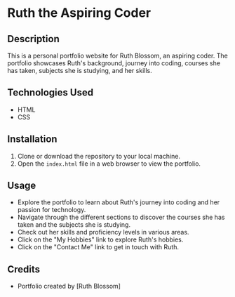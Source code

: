 # Ruth the Aspiring Coder

## Description
This is a personal portfolio website for Ruth Blossom, an aspiring coder. The portfolio showcases Ruth's background, journey into coding, courses she has taken, subjects she is studying, and her skills.

## Technologies Used
- HTML
- CSS

## Installation
1. Clone or download the repository to your local machine.
2. Open the `index.html` file in a web browser to view the portfolio.

## Usage
- Explore the portfolio to learn about Ruth's journey into coding and her passion for technology.
- Navigate through the different sections to discover the courses she has taken and the subjects she is studying.
- Check out her skills and proficiency levels in various areas.
- Click on the "My Hobbies" link to explore Ruth's hobbies.
- Click on the "Contact Me" link to get in touch with Ruth.

## Credits
- Portfolio created by [Ruth Blossom]

